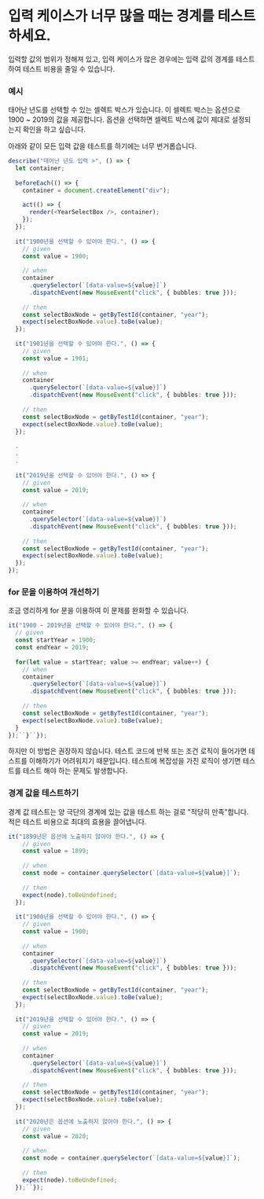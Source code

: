 # 입력 케이스가 너무 많을 때는 경계를 테스트하세요.

입력할 값의 범위가 정해져 있고, 입력 케이스가 많은 경우에는 입력 값의 경계를 테스트하여 테스트 비용을 줄일 수 있습니다.

### 예시

태어난 년도를 선택할 수 있는 셀렉트 박스가 있습니다. 이 셀렉트 박스는 옵션으로 1900 ~ 2019의 값을 제공합니다. 옵션을 선택하면 셀렉트 박스에 값이 제대로 설정되는지 확인을 하고 싶습니다.

아래와 같이 모든 입력 값을 테스트를 하기에는 너무 번거롭습니다.

```typescript
describe("태어난 년도 입력 >", () => {
  let container;
 
  beforeEach(() => {
    container = document.createElement("div");
     
    act(() => {
      render(<YearSelectBox />, container);
    });
  });
 
  it("1900년을 선택할 수 있어야 한다.", () => {
    // given
    const value = 1900;
     
    // when
    container
      .querySelector(`[data-value=${value}]`)
      .dispatchEvent(new MouseEvent("click", { bubbles: true }));
   
    // then
    const selectBoxNode = getByTestId(container, "year");
    expect(selectBoxNode.value).toBe(value);
  });
 
  it("1901년을 선택할 수 있어야 한다.", () => {
    // given
    const value = 1901;
 
    // when
    container
      .querySelector(`[data-value=${value}]`)
      .dispatchEvent(new MouseEvent("click", { bubbles: true }));
   
    // then
    const selectBoxNode = getByTestId(container, "year");
    expect(selectBoxNode.value).toBe(value);
  });
   
  .
  .
  .
 
  it("2019년을 선택할 수 있어야 한다.", () => {
    // given
    const value = 2019;
 
    // when
    container
      .querySelector(`[data-value=${value}]`)
      .dispatchEvent(new MouseEvent("click", { bubbles: true }));
   
    // then
    const selectBoxNode = getByTestId(container, "year");
    expect(selectBoxNode.value).toBe(value);
  });
});
```

### for 문을 이용하여 개선하기

조금 영리하게 for 문을 이용하여 이 문제를 완화할 수 있습니다.

```typescript
it("1900 ~ 2019년을 선택할 수 있어야 한다.", () => {
  // given
  const startYear = 1900;
  const endYear = 2019;
 
  for(let value = startYear; value >= endYear; value++) {
    // when
    container
      .querySelector(`[data-value=${value}]`)
      .dispatchEvent(new MouseEvent("click", { bubbles: true }));
 
    // then
    const selectBoxNode = getByTestId(container, "year");
    expect(selectBoxNode.value).toBe(value);
  }
});``}``});
```

하지만 이 방법은 권장하지 않습니다. 테스트 코드에 반복 또는 조건 로직이 들어가면 테스트를 이해하기가 어려워지기 때문입니다. 테스트에 복잡성을 가진 로직이 생기면 테스트를 테스트 해야 하는 문제도 발생합니다.

### 경계 값을 테스트하기

경계 값 테스트는 양 극단의 경계에 있는 값을 테스트 하는 걸로 "적당히 만족"합니다. 적은 테스트 비용으로 최대의 효용을 끌어냅니다.

```typescript
it("1899년은 옵션에 노출하지 않아야 한다.", () => {
    // given
    const value = 1899;
     
    // when
    const node = container.querySelector(`[data-value=${value}]`);
   
    // then
    expect(node).toBeUndefined;
  });
 
  it("1900년을 선택할 수 있어야 한다.", () => {
    // given
    const value = 1900;
     
    // when
    container
      .querySelector(`[data-value=${value}]`)
      .dispatchEvent(new MouseEvent("click", { bubbles: true }));
   
    // then
    const selectBoxNode = getByTestId(container, "year");
    expect(selectBoxNode.value).toBe(value);
  });
 
  it("2019년을 선택할 수 있어야 한다.", () => {
    // given
    const value = 2019;
 
    // when
    container
      .querySelector(`[data-value=${value}]`)
      .dispatchEvent(new MouseEvent("click", { bubbles: true }));
   
    // then
    const selectBoxNode = getByTestId(container, "year");
    expect(selectBoxNode.value).toBe(value);
  });
 
  it("2020년은 옵션에 노출하지 않아야 한다.", () => {
    // given
    const value = 2020;
     
    // when
    const node = container.querySelector(`[data-value=${value}]`);
   
    // then
    expect(node).toBeUndefined;
  });``});
```
